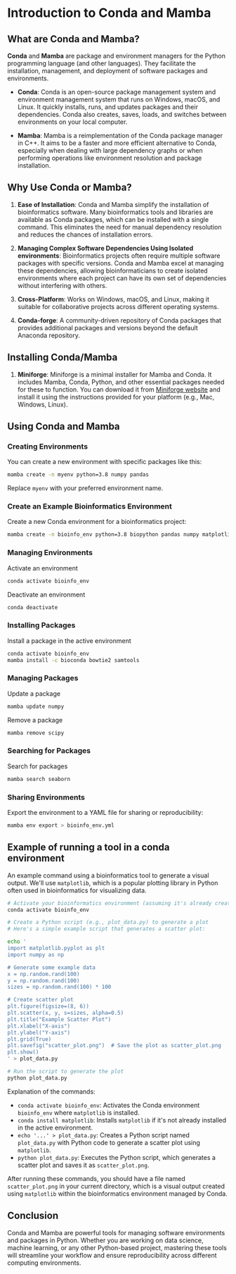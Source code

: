 # Introduction to Conda and Mamba

## What are Conda and Mamba?

**Conda** and **Mamba** are package and environment managers for the Python programming language (and other languages). They facilitate the installation, management, and deployment of software packages and environments.

- **Conda**: Conda is an open-source package management system and environment management system that runs on Windows, macOS, and Linux. It quickly installs, runs, and updates packages and their dependencies. Conda also creates, saves, loads, and switches between environments on your local computer.

- **Mamba**: Mamba is a reimplementation of the Conda package manager in C++. It aims to be a faster and more efficient alternative to Conda, especially when dealing with large dependency graphs or when performing operations like environment resolution and package installation.

## Why Use Conda or Mamba?

1. **Ease of Installation**: Conda and Mamba simplify the installation of bioinformatics software. Many bioinformatics tools and libraries are available as Conda packages, which can be installed with a single command. This eliminates the need for manual dependency resolution and reduces the chances of installation errors.

2. **Managing Complex Software Dependencies Using Isolated environments**: Bioinformatics projects often require multiple software packages with specific versions. Conda and Mamba excel at managing these dependencies, allowing bioinformaticians to create isolated environments where each project can have its own set of dependencies without interfering with others.

3. **Cross-Platform**: Works on Windows, macOS, and Linux, making it suitable for collaborative projects across different operating systems.

4. **Conda-forge**: A community-driven repository of Conda packages that provides additional packages and versions beyond the default Anaconda repository.

## Installing Conda/Mamba

1. **Miniforge**: Miniforge is a minimal installer for Mamba and Conda. It includes Mamba, Conda, Python, and other essential packages needed for these to function. You can download it from [Miniforge website](https://github.com/conda-forge/miniforge) and install it using the instructions provided for your platform (e.g., Mac, Windows, Linux).


## Using Conda and Mamba

### Creating Environments

You can create a new environment with specific packages like this:

```bash
mamba create -n myenv python=3.8 numpy pandas
```
Replace `myenv` with your preferred environment name.  

### Create an Example Bioinformatics Environment

Create a new Conda environment for a bioinformatics project:

```bash
mamba create -n bioinfo_env python=3.8 biopython pandas numpy matplotlib
```

### Managing Environments
Activate an environment

```bash
conda activate bioinfo_env
```

Deactivate an environment

```bash
conda deactivate
```

### Installing Packages
Install a package in the active environment

```bash
conda activate bioinfo_env
mamba install -c bioconda bowtie2 samtools
```

### Managing Packages
Update a package
```bash
mamba update numpy
```
Remove a package
```bash
mamba remove scipy
```

### Searching for Packages
Search for packages
```bash
mamba search seaborn
```

### Sharing Environments
Export the environment to a YAML file for sharing or reproducibility:

```bash
mamba env export > bioinfo_env.yml
```

## Example of running a tool in a conda environment
An example command using a bioinformatics tool to generate a visual output. We'll use `matplotlib`, which is a popular plotting library in Python often used in bioinformatics for visualizing data.

```bash
# Activate your bioinformatics environment (assuming it's already created)
conda activate bioinfo_env

# Create a Python script (e.g., plot_data.py) to generate a plot
# Here's a simple example script that generates a scatter plot:

echo '
import matplotlib.pyplot as plt
import numpy as np

# Generate some example data
x = np.random.rand(100)
y = np.random.rand(100)
sizes = np.random.rand(100) * 100

# Create scatter plot
plt.figure(figsize=(8, 6))
plt.scatter(x, y, s=sizes, alpha=0.5)
plt.title("Example Scatter Plot")
plt.xlabel("X-axis")
plt.ylabel("Y-axis")
plt.grid(True)
plt.savefig("scatter_plot.png")  # Save the plot as scatter_plot.png
plt.show()
' > plot_data.py

# Run the script to generate the plot
python plot_data.py
```
Explanation of the commands:
- `conda activate bioinfo_env`: Activates the Conda environment `bioinfo_env` where `matplotlib` is installed.
- `conda install matplotlib`: Installs `matplotlib` if it's not already installed in the active environment.
- `echo '...' > plot_data.py`: Creates a Python script named `plot_data.py` with Python code to generate a scatter plot using `matplotlib`.
- `python plot_data.py`: Executes the Python script, which generates a scatter plot and saves it as `scatter_plot.png`.

After running these commands, you should have a file named `scatter_plot.png` in your current directory, which is a visual output created using `matplotlib` within the bioinformatics environment managed by Conda.

## Conclusion

Conda and Mamba are powerful tools for managing software environments and packages in Python. Whether you are working on data science, machine learning, or any other Python-based project, mastering these tools will streamline your workflow and ensure reproducibility across different computing environments.


